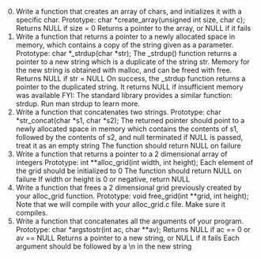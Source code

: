 0. Write a function that creates an array of chars,
and initializes it with a specific char.
Prototype: char *create_array(unsigned int size, char c);
Returns NULL if size = 0
Returns a pointer to the array, or NULL if it fails
1. Write a function that returns a pointer to a newly allocated space in memory, 
which contains a copy of the string given as a parameter.
Prototype: char *_strdup(char *str);
The _strdup() function returns a pointer to a new string which is a
duplicate of the string str. Memory for the new string is obtained with
malloc, and can be freed with free.
Returns NULL if str = NULL
On success, the _strdup function returns a pointer to the duplicated string.
 It returns NULL if insufficient memory was available
FYI: The standard library provides a similar function: strdup.
 Run man strdup to learn more.
2. Write a function that concatenates two strings.
Prototype: char *str_concat(char *s1, char *s2);
The returned pointer should point to a newly allocated space in memory which
contains the contents of s1, followed by the contents of s2, and null terminated 
if NULL is passed, treat it as an empty string
The function should return NULL on failure
3. Write a function that returns a pointer to a 2 dimensional array of integers
Prototype: int **alloc_grid(int width, int height);
Each element of the grid should be initialized to 0
The function should return NULL on failure
If width or height is 0 or negative, return NULL
4. Write a function that frees a 2 dimensional grid previously created by
 your alloc_grid function.
Prototype: void free_grid(int **grid, int height);
Note that we will compile with your alloc_grid.c file. Make sure it compiles.
5. Write a function that concatenates all the arguments of your program.
Prototype: char *argstostr(int ac, char **av);
Returns NULL if ac == 0 or av == NULL
Returns a pointer to a new string, or NULL if it fails
Each argument should be followed by a \n in the new string